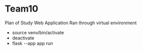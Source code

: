 # Team10
Plan of Study Web Application
Ran through virtual environment
- source venv/bin/activate
- deactivate
- flask --app app run